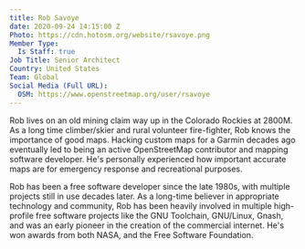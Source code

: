 ```yaml
---
title: Rob Savoye
date: 2020-09-24 14:15:00 Z
Photo: https://cdn.hotosm.org/website/rsavoye.png
Member Type:
  Is Staff: true
Job Title: Senior Architect
Country: United States
Team: Global
Social Media (Full URL):
  OSM: https://www.openstreetmap.org/user/rsavoye
---
```


Rob lives on an old mining claim way up in the Colorado Rockies at 2800M. As a long time climber/skier and rural volunteer fire-fighter, Rob knows the importance of good maps. Hacking custom maps for a Garmin decades ago eventually led to being an active OpenStreetMap contributor and mapping software developer. He's personally experienced how important accurate maps are for emergency response and recreational purposes.

Rob has been a free software developer since the late 1980s, with multiple projects still in use decades later. As a long-time believer in appropriate technology and community, Rob has been heavily involved in multiple high-profile free software projects like the GNU Toolchain, GNU/Linux, Gnash, and was an early pioneer in the creation of the commercial internet. He's won awards from both NASA, and the Free Software Foundation.